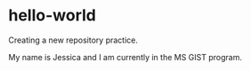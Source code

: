 # hello-world
Creating a new repository practice. 

My name is Jessica and I am currently in the MS GIST program.
